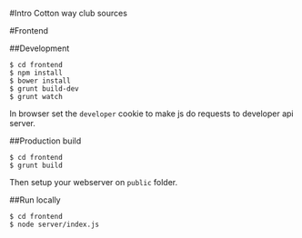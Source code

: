 #Intro
Cotton way club sources

#Frontend

##Development

```
$ cd frontend
$ npm install
$ bower install
$ grunt build-dev
$ grunt watch
```

In browser set the `developer` cookie to make js do requests to developer api server.

##Production build

```
$ cd frontend
$ grunt build
```

Then setup your webserver on `public` folder.

##Run locally

```
$ cd frontend
$ node server/index.js
```